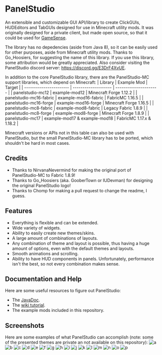 # PanelStudio
An extensible and customizable GUI API/library to create ClickGUIs, HUDEditors and TabGUIs designed for use in Minecraft utility mods. It was originally designed for a private client, but made open source, so that it could be used for [GameSense](https://github.com/IUDevman/gamesense-client).

The library has no depedencies (aside from Java 8), so it can be easily used for other purposes, aside from Minecraft utility mods. Thanks to Go_Hoosiers, for suggesting the name of this library. If you use this library, some attribution would be greatly appreciated. Also consider visiting the PanelStudio discord server: https://discord.gg/E3DrF4XvUE.

In addition to the core PanelStudio library, there are the PanelStudio-MC support libraries, which depend on Minecraft:
| Library                 | Example Mod          | Target                 |
| ----------------------- | -------------------- | ---------------------- |
| panelstudio-mc12        | example-mod12        | Minecraft Forge 1.12.2 |
| panelstudio-mc16-fabric | example-mod16-fabric | FabricMC 1.16.5        |
| panelstudio-mc16-forge  | example-mod16-forge  | Minecraft Forge 1.16.5 |
| panelstudio-mc8-fabric  | example-mod8-fabric  | Legacy Fabric 1.8.9    |
| panelstudio-mc8-forge   | example-mod8-forge   | Minecraft Forge 1.8.9  |
| panelstudio-mc17        | example-mod17 & example-mod18 | FabricMC 1.17.x & 1.18.2 |

Minecraft versions or APIs not in this table can also be used with PanelStudio, but the small PanelStudio-MC library has to be ported, which shouldn't be hard in most cases.

## Credits
* Thanks to NirvanaNevermind for making the original port of PanelStudio-MC to Fabric 1.8.9!
* Thanks to Go_Hoosiers (aka. GooberTown or IUDevman) for designing the original PanelStudio logo!
* Thanks to Chomp for making a pull request to change the readme, I guess.

## Features
* Everything is flexible and can be extended.
* Wide variety of widgets.
* Ability to easily create new themes/skins.
* A large amount of combinations of layouts.
* Any combination of theme and layout is possible, thus having a huge amount of options, even with the default themes and layouts.
* Smooth animations and scrolling.
* Ability to have HUD components in panels.
Unfortunately, performance isn't the best, so not every combination makes sense.

## Documentation and Help
Here are some useful resources to figure out PanelStudio:
* The [JavaDoc](https://lukflug.github.io/panelstudio.html).
* The [wiki tutorial](https://github.com/lukflug/PanelStudio/wiki).
* The example mods included in this repository.

## Screenshots
Here are some examples of what PanelStudio can accomplish (note: some of the presented themes are private an not available on this repository):
![a](https://raw.githubusercontent.com/lukflug/PanelStudio/main/screenshots/2021-08-20_19.44.27.png)
![b](https://raw.githubusercontent.com/lukflug/PanelStudio/main/screenshots/2021-08-20_19.44.35.png)
![c](https://raw.githubusercontent.com/lukflug/PanelStudio/main/screenshots/2021-08-20_19.44.38.png)
![d](https://raw.githubusercontent.com/lukflug/PanelStudio/main/screenshots/2021-08-20_19.44.42.png)
![e](https://raw.githubusercontent.com/lukflug/PanelStudio/main/screenshots/2021-08-20_19.45.38.png)
![f](https://raw.githubusercontent.com/lukflug/PanelStudio/main/screenshots/2021-08-20_19.45.49.png)
![g](https://raw.githubusercontent.com/lukflug/PanelStudio/main/screenshots/2021-08-20_19.46.03.png)
![h](https://raw.githubusercontent.com/lukflug/PanelStudio/main/screenshots/2021-08-20_19.46.17.png)
![i](https://raw.githubusercontent.com/lukflug/PanelStudio/main/screenshots/2021-08-20_19.46.35.png)
![j](https://raw.githubusercontent.com/lukflug/PanelStudio/main/screenshots/2021-08-20_19.48.45.png)
![k](https://raw.githubusercontent.com/lukflug/PanelStudio/main/screenshots/2021-08-20_19.48.56.png)
![l](https://raw.githubusercontent.com/lukflug/PanelStudio/main/screenshots/2021-08-20_19.49.03.png)
![m](https://raw.githubusercontent.com/lukflug/PanelStudio/main/screenshots/2021-08-20_19.49.07.png)
![n](https://raw.githubusercontent.com/lukflug/PanelStudio/main/screenshots/2021-08-20_19.55.32.png)
![o](https://raw.githubusercontent.com/lukflug/PanelStudio/main/screenshots/2021-08-20_19.55.47.png)
![p](https://raw.githubusercontent.com/lukflug/PanelStudio/main/screenshots/2021-08-20_19.55.54.png)
